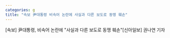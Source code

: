 ```yaml
---
categories: g
title: "속보 尹대통령 비속어 논란에 사실과 다른 보도로 동맹 훼손"
---
```

[속보] 尹대통령, 비속어 논란에 "사실과 다른 보도로 동맹 훼손"[신아일보] 권나연 기자